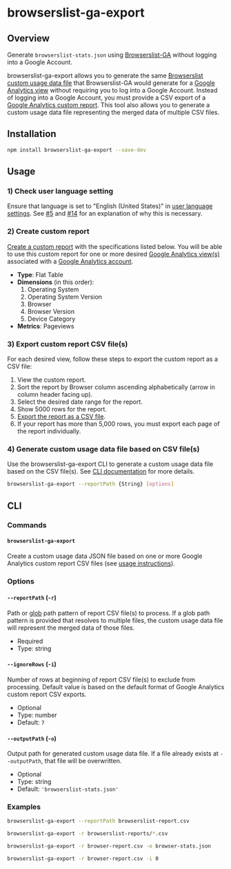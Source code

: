# browserslist-ga-export

## Overview

Generate `browserslist-stats.json` using [Browserslist-GA](https://github.com/browserslist/browserslist-ga) without logging into a Google Account.

browserslist-ga-export allows you to generate the same [Browserslist](https://github.com/browserslist/browserslist) [custom usage data file](https://github.com/browserslist/browserslist#custom-usage-data) that Browserslist-GA would generate for a [Google Analytics view](https://support.google.com/analytics/answer/2649553?hl=en) without requiring you to log into a Google Account. Instead of logging into a Google Account, you must provide a CSV export of a [Google Analytics custom report](https://support.google.com/analytics/answer/1151300?hl=en). This tool also allows you to generate a custom usage data file representing the merged data of multiple CSV files.

## Installation

```bash
npm install browserslist-ga-export --save-dev
```

## Usage

### 1) Check user language setting

Ensure that language is set to "English (United States)" in [user language settings](https://support.google.com/analytics/answer/3210078?hl=en). See [#5](https://github.com/browserslist/browserslist-ga-export/pull/5) and [#14](https://github.com/browserslist/browserslist-ga-export/issues/14) for an explanation of why this is necessary.

### 2) Create custom report

[Create a custom report](https://support.google.com/analytics/answer/1151300?hl=en) with the specifications listed below. You will be able to use this custom report for one or more desired [Google Analytics view(s)](https://support.google.com/analytics/answer/2649553?hl=en) associated with a [Google Analytics account](https://support.google.com/analytics/topic/1009690?hl=en&ref_topic=1726911).

  - **Type**: Flat Table
  - **Dimensions** (in this order):
    1. Operating System
    2. Operating System Version
    3. Browser
    4. Browser Version
    5. Device Category
  - **Metrics**: Pageviews

### 3) Export custom report CSV file(s)

For each desired view, follow these steps to export the custom report as a CSV file:

1. View the custom report.
2. Sort the report by Browser column ascending alphabetically (arrow in column header facing up).
3. Select the desired date range for the report.
4. Show 5000 rows for the report.
5. [Export the report as a CSV file](https://support.google.com/analytics/answer/1038573?hl=en).
6. If your report has more than 5,000 rows, you must export each page of the report individually.

### 4) Generate custom usage data file based on CSV file(s)

Use the browserslist-ga-export CLI to generate a custom usage data file based on the CSV file(s). See [CLI documentation](#cli) for more details.

```bash
browserslist-ga-export --reportPath {String} [options]
```

## CLI

### Commands

#### `browserslist-ga-export`

Create a custom usage data JSON file based on one or more Google Analytics custom report CSV files (see [usage instructions](#usage)).

### Options

#### `--reportPath` (`-r`)

Path or [glob](https://www.npmjs.com/package/fast-glob) path pattern of report CSV file(s) to process. If a glob path pattern is provided that resolves to multiple files, the custom usage data file will represent the merged data of those files.

- Required
- Type: string

#### `--ignoreRows` (`-i`)

Number of rows at beginning of report CSV file(s) to exclude from processing. Default value is based on the default format of Google Analytics custom report CSV exports.

- Optional
- Type: number
- Default: `7`

#### `--outputPath` (`-o`)

Output path for generated custom usage data file. If a file already exists at `--outputPath`, that file will be overwritten.

- Optional
- Type: string
- Default: `'browserslist-stats.json'`

### Examples

```bash
browserslist-ga-export --reportPath browserslist-report.csv
```

```bash
browserslist-ga-export -r browserslist-reports/*.csv
```

```bash
browserslist-ga-export -r browser-report.csv -o browser-stats.json
```
 
```bash
browserslist-ga-export -r browser-report.csv -i 0
```
